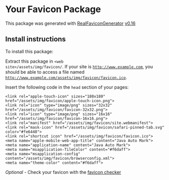 # Your Favicon Package

This package was generated with [RealFaviconGenerator](https://realfavicongenerator.net/) [v0.16](https://realfavicongenerator.net/change_log#v0.16)

## Install instructions

To install this package:

Extract this package in <code>&lt;web site&gt;/assets/img/favicon/</code>. If your site is <code>http://www.example.com</code>, you should be able to access a file named <code>http://www.example.com/assets/img/favicon/favicon.ico</code>.

Insert the following code in the `head` section of your pages:

    <link rel="apple-touch-icon" sizes="180x180" href="/assets/img/favicon/apple-touch-icon.png">
    <link rel="icon" type="image/png" sizes="32x32" href="/assets/img/favicon/favicon-32x32.png">
    <link rel="icon" type="image/png" sizes="16x16" href="/assets/img/favicon/favicon-16x16.png">
    <link rel="manifest" href="/assets/img/favicon/site.webmanifest">
    <link rel="mask-icon" href="/assets/img/favicon/safari-pinned-tab.svg" color="#fe6448">
    <link rel="shortcut icon" href="/assets/img/favicon/favicon.ico">
    <meta name="apple-mobile-web-app-title" content="Java Auto Mark">
    <meta name="application-name" content="Java Auto Mark">
    <meta name="msapplication-TileColor" content="#f6daff">
    <meta name="msapplication-config" content="/assets/img/favicon/browserconfig.xml">
    <meta name="theme-color" content="#f6daff">

*Optional* - Check your favicon with the [favicon checker](https://realfavicongenerator.net/favicon_checker)